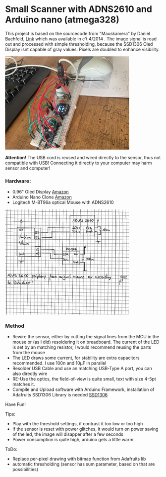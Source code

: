 # Small Scanner with ADNS2610 and Arduino nano (atmega328)

This project is based on the sourcecode from "Mauskamera" by Daniel Bachfeld,
[Link](https://maker-faire.de/wp-content/uploads/2020/03/Alte-Maus-als-MiniKamera.pdf) which was available in
c't 4/2014 . The image signal is read out and processed with simple thresholding,
because the SSD1306 Oled Display isnt capable of gray values. Pixels are doubled to enhance visibility.

<img src="https://github.com/pgreendale/arduino_mouse_adns2610/blob/main/Whole.jpeg" alt="Whole Thing" width="400"/>


**Attention!** The USB cord is reused and wired directly to the sensor, thus not compatible with USB! Connecting it directly to your computer may harm sensor and computer!   

### Hardware:
* 0.96" Oled Display [Amazon](https://www.amazon.de/AZDelivery-Display-Arduino-Raspberry-gratis/dp/B074N9VLZX/ref=sr_1_1_sspa?__mk_de_DE=ÅMÅŽÕÑ&crid=3LXRAYAXIVZ2I&keywords=SSD1306&qid=1659463826&sprefix=ssd1306%2Caps%2C163&sr=8-1-spons&psc=1&smid=A1X7QLRQH87QA3&spLa=ZW5jcnlwdGVkUXVhbGlmaWVyPUEyMDFCUlhaQlVaWDJZJmVuY3J5cHRlZElkPUEwNjcwODQwRlVBODgwSFhUMThNJmVuY3J5cHRlZEFkSWQ9QTAyODcwOTQxWVNNNUE4MEYwUklBJndpZGdldE5hbWU9c3BfYXRmJmFjdGlvbj1jbGlja1JlZGlyZWN0JmRvTm90TG9nQ2xpY2s9dHJ1ZQ==)
* Arduino Nano Clone [Amazon](https://www.amazon.de/AZDelivery-Nano-verlötete-Version-Kompatibel/dp/B01MS7DUEM/ref=sr_1_1_sspa?__mk_de_DE=ÅMÅŽÕÑ&crid=21OV1PM3HO43K&keywords=arduino%2Bnano&qid=1659463886&sprefix=arduino%2Bnano%2Caps%2C105&sr=8-1-spons&smid=A1X7QLRQH87QA3&spLa=ZW5jcnlwdGVkUXVhbGlmaWVyPUExRFU4QjdDM1M2NkFPJmVuY3J5cHRlZElkPUEwNzEzMDg2MlkyT0ZYUTBDRFdFMyZlbmNyeXB0ZWRBZElkPUEwODA2NzA2NlBEQzZSVTk5TEpMJndpZGdldE5hbWU9c3BfYXRmJmFjdGlvbj1jbGlja1JlZGlyZWN0JmRvTm90TG9nQ2xpY2s9dHJ1ZQ&th=1)
* Logitech M-BT96a optical Mouse with ADNS2610

<img src="https://github.com/pgreendale/arduino_mouse_adns2610/blob/main/Circuit.jpg" alt="Circuit" width="400"/>

### Method
* Rewire the sensor, either by cutting the signal lines from the MCU in the mouse or (as I did) resoldering it on breadboard. The current of the LED is set by an matching resistor, I would recommend reusing the parts from the mouse
* The LED draws some current, for stability are extra capacitors recommended. I use 100n and 10µF in parallel
* Resolder USB Cable and use an matching USB-Type A port, you can also directly wire
* RE-Use the optics, the field-of-view is quite small, text with size 4-5pt matches it.
* Compile and Upload software with Arduino Framework, installation of Adafruits SSD1306 Library is needed [SSD1306](https://github.com/adafruit/Adafruit_SSD1306)

Have Fun!

Tips:
* Play with the threshold settings, if contrast it too low or too high
* If the sensor is reset with power glitches, it would turn on power saving of the led, the image will disapper after a few seconds
* Power consumption is quite high, arduino gets a little warm

ToDo:
* Replace per-pixel drawing with bitmap function from Adafruits lib
* automatic thresholding (sensor has sum parameter, based on that are possibilities)
